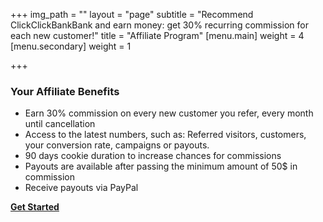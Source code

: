 +++
img_path = ""
layout = "page"
subtitle = "Recommend ClickClickBankBank and earn money: get 30% recurring commission for each new customer!"
title = "Affiliate Program"
[menu.main]
weight = 4
[menu.secondary]
weight = 1

+++
### Your Affiliate Benefits

* Earn 30% commission on every new customer you refer, every month until cancellation
* Access to the latest numbers, such as: Referred visitors, customers, your conversion rate, campaigns or payouts.
* 90 days cookie duration to increase chances for commissions
* Payouts are available after passing the minimum amount of 50$ in commission
* Receive payouts via PayPal

[**Get Started**](http://affiliates.clickclickbankbank.com)